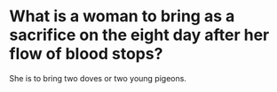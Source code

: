 # What is a woman to bring as a sacrifice on the eight day after her flow of blood stops?

She is to bring two doves or two young pigeons.
